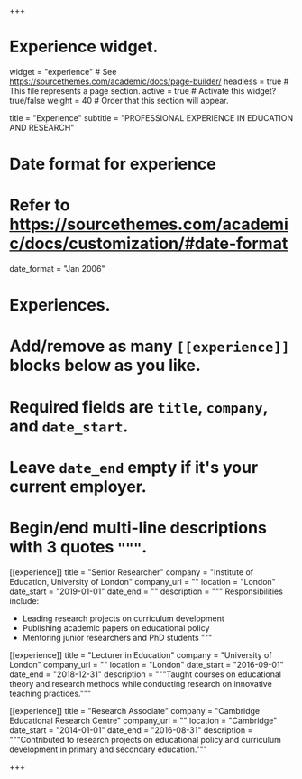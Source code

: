 +++
# Experience widget.
widget = "experience"  # See https://sourcethemes.com/academic/docs/page-builder/
headless = true  # This file represents a page section.
active = true  # Activate this widget? true/false
weight = 40  # Order that this section will appear.

title = "Experience"
subtitle = "PROFESSIONAL EXPERIENCE IN EDUCATION AND RESEARCH"

# Date format for experience
#   Refer to https://sourcethemes.com/academic/docs/customization/#date-format
date_format = "Jan 2006"

# Experiences.
#   Add/remove as many `[[experience]]` blocks below as you like.
#   Required fields are `title`, `company`, and `date_start`.
#   Leave `date_end` empty if it's your current employer.
#   Begin/end multi-line descriptions with 3 quotes `"""`.
[[experience]]
  title = "Senior Researcher"
  company = "Institute of Education, University of London"
  company_url = ""
  location = "London"
  date_start = "2019-01-01"
  date_end = ""
  description = """
  Responsibilities include:
  
  * Leading research projects on curriculum development
  * Publishing academic papers on educational policy
  * Mentoring junior researchers and PhD students
  """

[[experience]]
  title = "Lecturer in Education"
  company = "University of London"
  company_url = ""
  location = "London"
  date_start = "2016-09-01"
  date_end = "2018-12-31"
  description = """Taught courses on educational theory and research methods while conducting research on innovative teaching practices."""

[[experience]]
  title = "Research Associate"
  company = "Cambridge Educational Research Centre"
  company_url = ""
  location = "Cambridge"
  date_start = "2014-01-01"
  date_end = "2016-08-31"
  description = """Contributed to research projects on educational policy and curriculum development in primary and secondary education."""
  
+++
